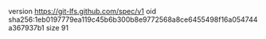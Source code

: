 version https://git-lfs.github.com/spec/v1
oid sha256:1eb0197779ea119c45b6b300b8e9772568a8ce6455498f16a054744a367937b1
size 91
